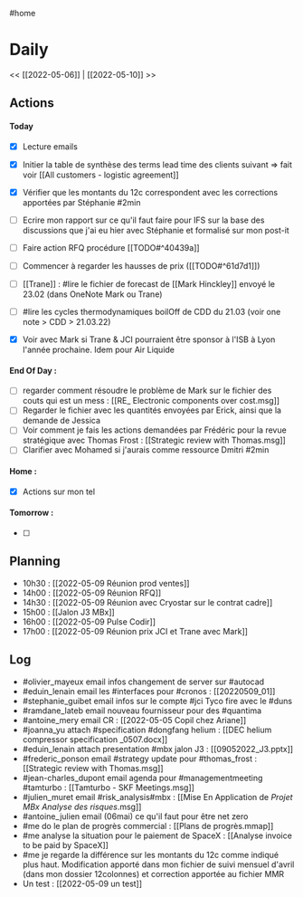 #home 

# Daily
<< [[2022-05-06]] | [[2022-05-10]] >>

## Actions
#### Today
- [x] Lecture emails
- [x] Initier la table de synthèse des terms lead time des clients suivant  => fait voir [[All customers - logistic agreement]]
- [x] Vérifier que les montants du 12c correspondent avec les corrections apportées par Stéphanie #2min
- [ ] Ecrire mon rapport sur ce qu'il faut faire pour IFS sur la base des discussions que j'ai eu hier avec Stéphanie et formalisé sur mon post-it
- [ ] Faire action RFQ procédure [[TODO#^40439a]]
- [ ] Commencer à regarder les hausses de prix ([[TODO#^61d7d1]])


- [ ] [[Trane]] : #lire le fichier de forecast de [[Mark Hinckley]] envoyé le 23.02 (dans OneNote Mark ou Trane)
- [ ] #lire les cycles thermodynamiques boilOff de CDD du 21.03 (voir one note > CDD > 21.03.22)
- [x] Voir avec Mark si Trane & JCI pourraient être sponsor à l'ISB à Lyon l'année prochaine. Idem pour Air Liquide


#### End Of Day :
- [ ] regarder comment résoudre le problème de Mark sur le fichier des couts qui est un mess : [[RE_ Electronic components over cost.msg]]
- [ ] Regarder le fichier avec les quantités envoyées par Erick, ainsi que la demande de Jessica
- [ ] Voir comment je fais les actions demandées par Frédéric pour la revue stratégique avec Thomas Frost  :  [[Strategic review with Thomas.msg]]
- [ ] Clarifier avec Mohamed si j'aurais comme ressource Dmitri #2min

#### Home :
- [x] Actions sur mon tel

#### Tomorrow :
- [ ] 

## Planning
- 10h30 : [[2022-05-09 Réunion prod ventes]]
- 14h00 : [[2022-05-09 Réunion RFQ]]
- 14h30 : [[2022-05-09 Réunion avec Cryostar sur le contrat cadre]]
- 15h00 : [[Jalon J3 MBx]]
- 16h00 : [[2022-05-09 Pulse Codir]]
- 17h00 : [[2022-05-09 Réunion prix JCI et Trane avec Mark]]


## Log
- #olivier_mayeux email infos changement de server sur #autocad
- #eduin_lenain email les #interfaces pour #cronos : [[20220509_01]]
- #stephanie_guibet email infos sur le compte #jci Tyco fire avec le #duns
- #ramdane_lateb email nouveau fournisseur pour des #quantima 
- #antoine_mery email CR : [[2022-05-05 Copil chez Ariane]]
- #joanna_yu attach #specification #dongfang helium : [[DEC helium compressor specification _0507.docx]]
- #eduin_lenain attach presentation #mbx jalon J3 : [[09052022_J3.pptx]]
- #frederic_ponson email #strategy update pour #thomas_frost : [[Strategic review with Thomas.msg]]
- #jean-charles_dupont email agenda pour #managementmeeting #tamturbo : [[Tamturbo - SKF Meetings.msg]]
- #julien_muret email #risk_analysis#mbx : [[Mise En Application de _Projet MBx Analyse des risques_.msg]]
- #antoine_julien email (06mai) ce qu'il faut pour être net zero
- #me do le plan de progrès commercial : [[Plans de progrès.mmap]]
- #me analyse la situation pour le paiement de SpaceX : [[Analyse invoice to be paid by SpaceX]]
-  #me je regarde la différence sur les montants du 12c comme indiqué plus haut. Modification apporté dans mon fichier de suivi mensuel d'avril (dans mon dossier 12colonnes) et correction apportée au fichier MMR
- Un test : [[2022-05-09 un test]]